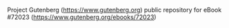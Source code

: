 Project Gutenberg (https://www.gutenberg.org) public repository
for eBook #72023 (https://www.gutenberg.org/ebooks/72023)
